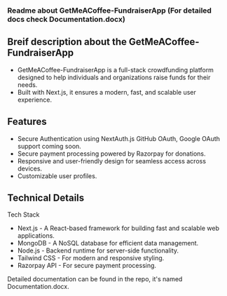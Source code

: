 ### Readme about GetMeACoffee-FundraiserApp (For detailed docs check Documentation.docx)

## Breif description about the GetMeACoffee-FundraiserApp 

- GetMeACoffee-FundraiserApp is a full-stack crowdfunding platform designed to help individuals and organizations raise funds for their needs.
- Built with Next.js, it ensures a modern, fast, and scalable user experience.
  
## Features
- Secure Authentication using NextAuth.js GitHub OAuth, Google OAuth support coming soon.
- Secure payment processing powered by Razorpay for donations.
- Responsive and user-friendly design for seamless access across devices.
- Customizable user profiles.

## Technical Details

Tech Stack

- Next.js - A React-based framework for building fast and scalable web applications.
- MongoDB - A NoSQL database for efficient data management.
- Node.js - Backend runtime for server-side functionality.
- Tailwind CSS - For modern and responsive styling.
- Razorpay API - For secure payment processing.

Detailed documentation can be found in the repo, it's named Documentation.docx.
